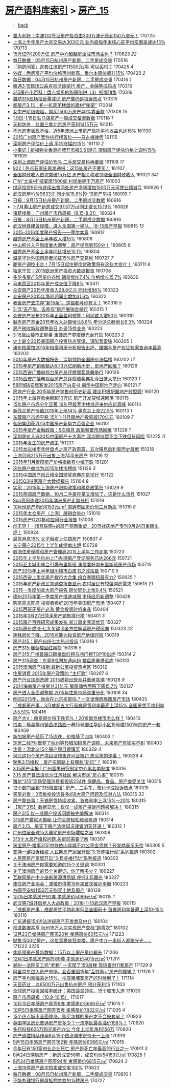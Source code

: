 [房产语料库索引](../../README.md)  > [房产_15](房产_15.md)
====
> [back](../README.md)

- [重大利好！南澳132签证房产投资由300万澳元降到150万澳元！](http://jkwz.applinzi.com/ittc/6994170255780611088.html#%E9%87%8D%E5%A4%A7%E5%88%A9%E5%A5%BD%EF%BC%81%E5%8D%97%E6%BE%B3132%E7%AD%BE%E8%AF%81%E6%88%BF%E4%BA%A7%E6%8A%95%E8%B5%84%E7%94%B1300%E4%B8%87%E6%BE%B3%E5%85%83%E9%99%8D%E5%88%B0150%E4%B8%87%E6%BE%B3%E5%85%83%EF%BC%81) 170725  
- [上海上半年房产大宗交易达303亿元 业内直指年末核心区平均空置率或达15%](http://jkwz.applinzi.com/ittc/6989826748450341905.html#%E4%B8%8A%E6%B5%B7%E4%B8%8A%E5%8D%8A%E5%B9%B4%E6%88%BF%E4%BA%A7%E5%A4%A7%E5%AE%97%E4%BA%A4%E6%98%93%E8%BE%BE303%E4%BA%BF%E5%85%83+%E4%B8%9A%E5%86%85%E7%9B%B4%E6%8C%87%E5%B9%B4%E6%9C%AB%E6%A0%B8%E5%BF%83%E5%8C%BA%E5%B9%B3%E5%9D%87%E7%A9%BA%E7%BD%AE%E7%8E%87%E6%88%96%E8%BE%BE15%25) 170713  
- [15万亿PK200万亿 房产中介超越房企成市场主角？](http://jkwz.applinzi.com/ittc/6982348728764466180.html#15%E4%B8%87%E4%BA%BFPK200%E4%B8%87%E4%BA%BF+%E6%88%BF%E4%BA%A7%E4%B8%AD%E4%BB%8B%E8%B6%85%E8%B6%8A%E6%88%BF%E4%BC%81%E6%88%90%E5%B8%82%E5%9C%BA%E4%B8%BB%E8%A7%92%EF%BC%9F) 170623 *22* 
- [每日数据：05月15日杭州房产新房、二手房成交量](http://jkwz.applinzi.com/ittc/6968214847534662661.html#%E6%AF%8F%E6%97%A5%E6%95%B0%E6%8D%AE%EF%BC%9A05%E6%9C%8815%E6%97%A5%E6%9D%AD%E5%B7%9E%E6%88%BF%E4%BA%A7%E6%96%B0%E6%88%BF%E3%80%81%E4%BA%8C%E6%89%8B%E6%88%BF%E6%88%90%E4%BA%A4%E9%87%8F) 170516  
- [「购房问答」这套江滨房产11500元/平 可以买吗？](http://jkwz.applinzi.com/ittc/6960465261785252868.html#%E3%80%8C%E8%B4%AD%E6%88%BF%E9%97%AE%E7%AD%94%E3%80%8D%E8%BF%99%E5%A5%97%E6%B1%9F%E6%BB%A8%E6%88%BF%E4%BA%A711500%E5%85%83%2F%E5%B9%B3+%E5%8F%AF%E4%BB%A5%E4%B9%B0%E5%90%97%EF%BC%9F) 170425 *4* 
- [外媒：悉尼房产平均价格再创新高，墨尔本房价飙升15%](http://jkwz.applinzi.com/ittc/6958633181791126533.html#%E5%A4%96%E5%AA%92%EF%BC%9A%E6%82%89%E5%B0%BC%E6%88%BF%E4%BA%A7%E5%B9%B3%E5%9D%87%E4%BB%B7%E6%A0%BC%E5%86%8D%E5%88%9B%E6%96%B0%E9%AB%98%EF%BC%8C%E5%A2%A8%E5%B0%94%E6%9C%AC%E6%88%BF%E4%BB%B7%E9%A3%99%E5%8D%8715%25) 170420 *2* 
- [每日数据：04月15日杭州房产新房、二手房成交量](http://jkwz.applinzi.com/ittc/6957057805973455877.html#%E6%AF%8F%E6%97%A5%E6%95%B0%E6%8D%AE%EF%BC%9A04%E6%9C%8815%E6%97%A5%E6%9D%AD%E5%B7%9E%E6%88%BF%E4%BA%A7%E6%96%B0%E6%88%BF%E3%80%81%E4%BA%8C%E6%89%8B%E6%88%BF%E6%88%90%E4%BA%A4%E9%87%8F) 170416 *1* 
- [南通3·15现场公益咨询活动举行 房产、金融等成热点](http://jkwz.applinzi.com/ittc/6945569433174148100.html#%E5%8D%97%E9%80%9A3%C2%B715%E7%8E%B0%E5%9C%BA%E5%85%AC%E7%9B%8A%E5%92%A8%E8%AF%A2%E6%B4%BB%E5%8A%A8%E4%B8%BE%E8%A1%8C+%E6%88%BF%E4%BA%A7%E3%80%81%E9%87%91%E8%9E%8D%E7%AD%89%E6%88%90%E7%83%AD%E7%82%B9) 170316  
- [315房产小百科：盘点常见的购房陷阱（3）捆绑销售](http://jkwz.applinzi.com/ittc/6945551677041148932.html#315%E6%88%BF%E4%BA%A7%E5%B0%8F%E7%99%BE%E7%A7%91%EF%BC%9A%E7%9B%98%E7%82%B9%E5%B8%B8%E8%A7%81%E7%9A%84%E8%B4%AD%E6%88%BF%E9%99%B7%E9%98%B1%EF%BC%883%EF%BC%89%E6%8D%86%E7%BB%91%E9%94%80%E5%94%AE) 170316  
- [潍坊315现场投诉量减少 房产类仍是投诉热点](http://jkwz.applinzi.com/ittc/6945287168917521413.html#%E6%BD%8D%E5%9D%8A315%E7%8E%B0%E5%9C%BA%E6%8A%95%E8%AF%89%E9%87%8F%E5%87%8F%E5%B0%91+%E6%88%BF%E4%BA%A7%E7%B1%BB%E4%BB%8D%E6%98%AF%E6%8A%95%E8%AF%89%E7%83%AD%E7%82%B9) 170315  
- [都房产3·15：扒一扒莱芜楼盘的建材“秘密”](http://jkwz.applinzi.com/ittc/6944851283021399044.html#%E9%83%BD%E6%88%BF%E4%BA%A73%C2%B715%EF%BC%9A%E6%89%92%E4%B8%80%E6%89%92%E8%8E%B1%E8%8A%9C%E6%A5%BC%E7%9B%98%E7%9A%84%E5%BB%BA%E6%9D%90%E2%80%9C%E7%A7%98%E5%AF%86%E2%80%9D) 170314  
- [女中产阶级崛起，购买1500万房产40%靠全款](http://jkwz.applinzi.com/ittc/6942600900119102468.html#%E5%A5%B3%E4%B8%AD%E4%BA%A7%E9%98%B6%E7%BA%A7%E5%B4%9B%E8%B5%B7%EF%BC%8C%E8%B4%AD%E4%B9%B01500%E4%B8%87%E6%88%BF%E4%BA%A740%25%E9%9D%A0%E5%85%A8%E6%AC%BE) 170308 *15* 
- [1.9日-1.15日驻马店房产一周成交备案数据](http://jkwz.applinzi.com/ittc/6924383478786556933.html#1.9%E6%97%A5-1.15%E6%97%A5%E9%A9%BB%E9%A9%AC%E5%BA%97%E6%88%BF%E4%BA%A7%E4%B8%80%E5%91%A8%E6%88%90%E4%BA%A4%E5%A4%87%E6%A1%88%E6%95%B0%E6%8D%AE) 170118 *1* 
- [天和防务：处置三套北京房产获利1415万元](http://jkwz.applinzi.com/ittc/6911926200040965124.html#%E5%A4%A9%E5%92%8C%E9%98%B2%E5%8A%A1%EF%BC%9A%E5%A4%84%E7%BD%AE%E4%B8%89%E5%A5%97%E5%8C%97%E4%BA%AC%E6%88%BF%E4%BA%A7%E8%8E%B7%E5%88%A91415%E4%B8%87%E5%85%83) 161215  
- [不光房市表现不俗，近5年澳洲上市房产信托平均收益也达15%](http://jkwz.applinzi.com/ittc/6906284666515883012.html#%E4%B8%8D%E5%85%89%E6%88%BF%E5%B8%82%E8%A1%A8%E7%8E%B0%E4%B8%8D%E4%BF%97%EF%BC%8C%E8%BF%915%E5%B9%B4%E6%BE%B3%E6%B4%B2%E4%B8%8A%E5%B8%82%E6%88%BF%E4%BA%A7%E4%BF%A1%E6%89%98%E5%B9%B3%E5%9D%87%E6%94%B6%E7%9B%8A%E4%B9%9F%E8%BE%BE15%25) 161130  
- [2015广州房产案件排行榜首位——马占福律师](http://jkwz.applinzi.com/ittc/6900664374452028420.html#2015%E5%B9%BF%E5%B7%9E%E6%88%BF%E4%BA%A7%E6%A1%88%E4%BB%B6%E6%8E%92%E8%A1%8C%E6%A6%9C%E9%A6%96%E4%BD%8D%E2%80%94%E2%80%94%E9%A9%AC%E5%8D%A0%E7%A6%8F%E5%BE%8B%E5%B8%88) 161115  
- [深圳房产评估价上调 平均涨幅约15%](http://jkwz.applinzi.com/ittc/6898796784049996804.html#%E6%B7%B1%E5%9C%B3%E6%88%BF%E4%BA%A7%E8%AF%84%E4%BC%B0%E4%BB%B7%E4%B8%8A%E8%B0%83+%E5%B9%B3%E5%9D%87%E6%B6%A8%E5%B9%85%E7%BA%A615%25) 161110 *2* 
- [小事记 | 祈福物业香港挂牌开市报0.51港元 深圳房产评估价格上调约15%](http://jkwz.applinzi.com/ittc/6898285947526841349.html#%E5%B0%8F%E4%BA%8B%E8%AE%B0+%7C+%E7%A5%88%E7%A6%8F%E7%89%A9%E4%B8%9A%E9%A6%99%E6%B8%AF%E6%8C%82%E7%89%8C%E5%BC%80%E5%B8%82%E6%8A%A50.51%E6%B8%AF%E5%85%83+%E6%B7%B1%E5%9C%B3%E6%88%BF%E4%BA%A7%E8%AF%84%E4%BC%B0%E4%BB%B7%E6%A0%BC%E4%B8%8A%E8%B0%83%E7%BA%A615%25) 161109  
- [深圳上调房产评估价15% 二手房交易料再萎缩](http://jkwz.applinzi.com/ittc/6898128472261526532.html#%E6%B7%B1%E5%9C%B3%E4%B8%8A%E8%B0%83%E6%88%BF%E4%BA%A7%E8%AF%84%E4%BC%B0%E4%BB%B715%25+%E4%BA%8C%E6%89%8B%E6%88%BF%E4%BA%A4%E6%98%93%E6%96%99%E5%86%8D%E8%90%8E%E7%BC%A9) 161108 *17* 
- [922 | 热点石家庄再发通报：这15处房产不要买！](http://jkwz.applinzi.com/ittc/6897903500024873989.html#922+%7C+%E7%83%AD%E7%82%B9%E7%9F%B3%E5%AE%B6%E5%BA%84%E5%86%8D%E5%8F%91%E9%80%9A%E6%8A%A5%EF%BC%9A%E8%BF%9915%E5%A4%84%E6%88%BF%E4%BA%A7%E4%B8%8D%E8%A6%81%E4%B9%B0%EF%BC%81) 161107  
- [全国财政收入首次突破15万亿 房产相关税收领涨全国财政收入](http://jkwz.applinzi.com/ittc/6891453526881862660.html#%E5%85%A8%E5%9B%BD%E8%B4%A2%E6%94%BF%E6%94%B6%E5%85%A5%E9%A6%96%E6%AC%A1%E7%AA%81%E7%A0%B415%E4%B8%87%E4%BA%BF+%E6%88%BF%E4%BA%A7%E7%9B%B8%E5%85%B3%E7%A8%8E%E6%94%B6%E9%A2%86%E6%B6%A8%E5%85%A8%E5%9B%BD%E8%B4%A2%E6%94%BF%E6%94%B6%E5%85%A5) 161021 *341* 
- [广州“土豪村”摆宴席1500桌 村民坐拥千万房产](http://jkwz.applinzi.com/ittc/6884711381076542468.html#%E5%B9%BF%E5%B7%9E%E2%80%9C%E5%9C%9F%E8%B1%AA%E6%9D%91%E2%80%9D%E6%91%86%E5%AE%B4%E5%B8%AD1500%E6%A1%8C+%E6%9D%91%E6%B0%91%E5%9D%90%E6%8B%A5%E5%8D%83%E4%B8%87%E6%88%BF%E4%BA%A7) 161003  
- [绿庭投资9月份连续出售两处房产净利增加1500万元可使业绩减亏](http://jkwz.applinzi.com/ittc/6881992219220771845.html#%E7%BB%BF%E5%BA%AD%E6%8A%95%E8%B5%849%E6%9C%88%E4%BB%BD%E8%BF%9E%E7%BB%AD%E5%87%BA%E5%94%AE%E4%B8%A4%E5%A4%84%E6%88%BF%E4%BA%A7%E5%87%80%E5%88%A9%E5%A2%9E%E5%8A%A01500%E4%B8%87%E5%85%83%E5%8F%AF%E4%BD%BF%E4%B8%9A%E7%BB%A9%E5%87%8F%E4%BA%8F) 160926 *1* 
- [​武汉房屋均价9633元 同比涨15.8%|9-19房产早报](http://jkwz.applinzi.com/ittc/6879511668723287045.html#%E2%80%8B%E6%AD%A6%E6%B1%89%E6%88%BF%E5%B1%8B%E5%9D%87%E4%BB%B79633%E5%85%83+%E5%90%8C%E6%AF%94%E6%B6%A815.8%25%7C9-19%E6%88%BF%E4%BA%A7%E6%97%A9%E6%8A%A5) 160919 *1* 
- [日报：9月15日杭州房产新房、二手房成交数据](http://jkwz.applinzi.com/ittc/6878381943925769221.html#%E6%97%A5%E6%8A%A5%EF%BC%9A9%E6%9C%8815%E6%97%A5%E6%9D%AD%E5%B7%9E%E6%88%BF%E4%BA%A7%E6%96%B0%E6%88%BF%E3%80%81%E4%BA%8C%E6%89%8B%E6%88%BF%E6%88%90%E4%BA%A4%E6%95%B0%E6%8D%AE) 160916  
- [1-7月黄山房产新房成交97.57万㎡同比增长15.19%](http://jkwz.applinzi.com/ittc/6870602172219261957.html#1-7%E6%9C%88%E9%BB%84%E5%B1%B1%E6%88%BF%E4%BA%A7%E6%96%B0%E6%88%BF%E6%88%90%E4%BA%A497.57%E4%B8%87%E3%8E%A1%E5%90%8C%E6%AF%94%E5%A2%9E%E9%95%BF15.19%25) 160826  
- [诸葛找房：广州房产市场周报（8.15-8.21）](http://jkwz.applinzi.com/ittc/6869999640795153412.html#%E8%AF%B8%E8%91%9B%E6%89%BE%E6%88%BF%EF%BC%9A%E5%B9%BF%E5%B7%9E%E6%88%BF%E4%BA%A7%E5%B8%82%E5%9C%BA%E5%91%A8%E6%8A%A5%EF%BC%888.15-8.21%EF%BC%89) 160824  
- [日报：8月15日杭州房产新房、二手房成交数据](http://jkwz.applinzi.com/ittc/6866882941745103876.html#%E6%97%A5%E6%8A%A5%EF%BC%9A8%E6%9C%8815%E6%97%A5%E6%9D%AD%E5%B7%9E%E6%88%BF%E4%BA%A7%E6%96%B0%E6%88%BF%E3%80%81%E4%BA%8C%E6%89%8B%E6%88%BF%E6%88%90%E4%BA%A4%E6%95%B0%E6%8D%AE) 160816  
- [武汉地铁建设规模，进入全国第一梯队。|8-15房产早报](http://jkwz.applinzi.com/ittc/6866493594801800196.html#%E6%AD%A6%E6%B1%89%E5%9C%B0%E9%93%81%E5%BB%BA%E8%AE%BE%E8%A7%84%E6%A8%A1%EF%BC%8C%E8%BF%9B%E5%85%A5%E5%85%A8%E5%9B%BD%E7%AC%AC%E4%B8%80%E6%A2%AF%E9%98%9F%E3%80%82%7C8-15%E6%88%BF%E4%BA%A7%E6%97%A9%E6%8A%A5) 160815 *13* 
- [2015-2016年度房产报告——墨尔本篇](http://jkwz.applinzi.com/ittc/6865498591887623172.html#2015-2016%E5%B9%B4%E5%BA%A6%E6%88%BF%E4%BA%A7%E6%8A%A5%E5%91%8A%E2%80%94%E2%80%94%E5%A2%A8%E5%B0%94%E6%9C%AC%E7%AF%87) 160812  
- [越秀房产基金上半年收入增15%](http://jkwz.applinzi.com/ittc/6863078998514598917.html#%E8%B6%8A%E7%A7%80%E6%88%BF%E4%BA%A7%E5%9F%BA%E9%87%91%E4%B8%8A%E5%8D%8A%E5%B9%B4%E6%94%B6%E5%85%A5%E5%A2%9E15%25) 160806  
- [中山积分入户制度重大调整：房产提高到150分！](http://jkwz.applinzi.com/ittc/6862955946111927300.html#%E4%B8%AD%E5%B1%B1%E7%A7%AF%E5%88%86%E5%85%A5%E6%88%B7%E5%88%B6%E5%BA%A6%E9%87%8D%E5%A4%A7%E8%B0%83%E6%95%B4%EF%BC%9A%E6%88%BF%E4%BA%A7%E6%8F%90%E9%AB%98%E5%88%B0150%E5%88%86%EF%BC%81) 160805 *8* 
- [越秀房产基金上半年同比增长15.1%](http://jkwz.applinzi.com/ittc/6862643907812393989.html#%E8%B6%8A%E7%A7%80%E6%88%BF%E4%BA%A7%E5%9F%BA%E9%87%91%E4%B8%8A%E5%8D%8A%E5%B9%B4%E5%90%8C%E6%AF%94%E5%A2%9E%E9%95%BF15.1%25) 160804  
- [温哥华对外国购房者加征15%房产交易税](http://jkwz.applinzi.com/ittc/6859328892313273349.html#%E6%B8%A9%E5%93%A5%E5%8D%8E%E5%AF%B9%E5%A4%96%E5%9B%BD%E8%B4%AD%E6%88%BF%E8%80%85%E5%8A%A0%E5%BE%8115%25%E6%88%BF%E4%BA%A7%E4%BA%A4%E6%98%93%E7%A8%8E) 160727 *7* 
- [厦房产调控出台！7月15日起住房信贷政策将有这些大变化！](http://jkwz.applinzi.com/ittc/6853607767897801732.html#%E5%8E%A6%E6%88%BF%E4%BA%A7%E8%B0%83%E6%8E%A7%E5%87%BA%E5%8F%B0%EF%BC%817%E6%9C%8815%E6%97%A5%E8%B5%B7%E4%BD%8F%E6%88%BF%E4%BF%A1%E8%B4%B7%E6%94%BF%E7%AD%96%E5%B0%86%E6%9C%89%E8%BF%99%E4%BA%9B%E5%A4%A7%E5%8F%98%E5%8C%96%EF%BC%81) 160711 *6* 
- [独家干货丨2015欧洲房产投资大数据报告](http://jkwz.applinzi.com/ittc/6848091087541109764.html#%E7%8B%AC%E5%AE%B6%E5%B9%B2%E8%B4%A7%E4%B8%A82015%E6%AC%A7%E6%B4%B2%E6%88%BF%E4%BA%A7%E6%8A%95%E8%B5%84%E5%A4%A7%E6%95%B0%E6%8D%AE%E6%8A%A5%E5%91%8A) 160706  
- [多伦多房产5月量价齐增 销量增加7.4% 价格增长15.7%](http://jkwz.applinzi.com/ittc/6849613688444814341.html#%E5%A4%9A%E4%BC%A6%E5%A4%9A%E6%88%BF%E4%BA%A75%E6%9C%88%E9%87%8F%E4%BB%B7%E9%BD%90%E5%A2%9E+%E9%94%80%E9%87%8F%E5%A2%9E%E5%8A%A07.4%25+%E4%BB%B7%E6%A0%BC%E5%A2%9E%E9%95%BF15.7%25) 160630  
- [马来西亚2015年房产成交值下降8%](http://jkwz.applinzi.com/ittc/6819775244365464580.html#%E9%A9%AC%E6%9D%A5%E8%A5%BF%E4%BA%9A2015%E5%B9%B4%E6%88%BF%E4%BA%A7%E6%88%90%E4%BA%A4%E5%80%BC%E4%B8%8B%E9%99%8D8%25) 160411  
- [众安房产2015年度收入28.8亿元 同比增86%](http://jkwz.applinzi.com/ittc/6812570838599468036.html#%E4%BC%97%E5%AE%89%E6%88%BF%E4%BA%A72015%E5%B9%B4%E5%BA%A6%E6%94%B6%E5%85%A528.8%E4%BA%BF%E5%85%83+%E5%90%8C%E6%AF%94%E5%A2%9E86%25) 160323  
- [众安房产2015年净利润同比增加31.6%](http://jkwz.applinzi.com/ittc/6812525502849876997.html#%E4%BC%97%E5%AE%89%E6%88%BF%E4%BA%A72015%E5%B9%B4%E5%87%80%E5%88%A9%E6%B6%A6%E5%90%8C%E6%AF%94%E5%A2%9E%E5%8A%A031.6%25) 160322  
- [我省房产去库存“新15条”，这些都与你有关！](http://jkwz.applinzi.com/ittc/6810296626312643588.html#%E6%88%91%E7%9C%81%E6%88%BF%E4%BA%A7%E5%8E%BB%E5%BA%93%E5%AD%98%E2%80%9C%E6%96%B015%E6%9D%A1%E2%80%9D%EF%BC%8C%E8%BF%99%E4%BA%9B%E9%83%BD%E4%B8%8E%E4%BD%A0%E6%9C%89%E5%85%B3%EF%BC%81) 160316 *5* 
- [3·15“去产能、去库存”房产展销会举行](http://jkwz.applinzi.com/ittc/6809651033445762052.html#3%C2%B715%E2%80%9C%E5%8E%BB%E4%BA%A7%E8%83%BD%E3%80%81%E5%8E%BB%E5%BA%93%E5%AD%98%E2%80%9D%E6%88%BF%E4%BA%A7%E5%B1%95%E9%94%80%E4%BC%9A%E4%B8%BE%E8%A1%8C) 160315 *1* 
- [众安房产发布2015年正面盈利预警：利润或大增50%](http://jkwz.applinzi.com/ittc/6807844845682951173.html#%E4%BC%97%E5%AE%89%E6%88%BF%E4%BA%A7%E5%8F%91%E5%B8%832015%E5%B9%B4%E6%AD%A3%E9%9D%A2%E7%9B%88%E5%88%A9%E9%A2%84%E8%AD%A6%EF%BC%9A%E5%88%A9%E6%B6%A6%E6%88%96%E5%A4%A7%E5%A2%9E50%25) 160310  
- [越秀房产基金2015年收入总额增长8.8% 年分派总额增长6.3%](http://jkwz.applinzi.com/ittc/6802409865792193540.html#%E8%B6%8A%E7%A7%80%E6%88%BF%E4%BA%A7%E5%9F%BA%E9%87%912015%E5%B9%B4%E6%94%B6%E5%85%A5%E6%80%BB%E9%A2%9D%E5%A2%9E%E9%95%BF8.8%25+%E5%B9%B4%E5%88%86%E6%B4%BE%E6%80%BB%E9%A2%9D%E5%A2%9E%E9%95%BF6.3%25) 160224  
- [房产税收新政调整首日 办妥15件业务](http://jkwz.applinzi.com/ittc/6802044552961590276.html#%E6%88%BF%E4%BA%A7%E7%A8%8E%E6%94%B6%E6%96%B0%E6%94%BF%E8%B0%83%E6%95%B4%E9%A6%96%E6%97%A5+%E5%8A%9E%E5%A6%A515%E4%BB%B6%E4%B8%9A%E5%8A%A1) 160223  
- [3·15唐山楼市正能量 重敲房产梦魇曝光台开启](http://jkwz.applinzi.com/ittc/6801936645045617669.html#3%C2%B715%E5%94%90%E5%B1%B1%E6%A5%BC%E5%B8%82%E6%AD%A3%E8%83%BD%E9%87%8F+%E9%87%8D%E6%95%B2%E6%88%BF%E4%BA%A7%E6%A2%A6%E9%AD%87%E6%9B%9D%E5%85%89%E5%8F%B0%E5%BC%80%E5%90%AF) 160223 *2* 
- [史上最全2015美国房产投资热点资讯，请叫我雷锋](http://jkwz.applinzi.com/ittc/6794937468210119685.html#%E5%8F%B2%E4%B8%8A%E6%9C%80%E5%85%A82015%E7%BE%8E%E5%9B%BD%E6%88%BF%E4%BA%A7%E6%8A%95%E8%B5%84%E7%83%AD%E7%82%B9%E8%B5%84%E8%AE%AF%EF%BC%8C%E8%AF%B7%E5%8F%AB%E6%88%91%E9%9B%B7%E9%94%8B) 160205 *1* 
- [浦东档案馆2015年档案利用分析报告出炉，婚姻与房产权证档案查询率最高](http://jkwz.applinzi.com/ittc/6794645211263271940.html#%E6%B5%A6%E4%B8%9C%E6%A1%A3%E6%A1%88%E9%A6%862015%E5%B9%B4%E6%A1%A3%E6%A1%88%E5%88%A9%E7%94%A8%E5%88%86%E6%9E%90%E6%8A%A5%E5%91%8A%E5%87%BA%E7%82%89%EF%BC%8C%E5%A9%9A%E5%A7%BB%E4%B8%8E%E6%88%BF%E4%BA%A7%E6%9D%83%E8%AF%81%E6%A1%A3%E6%A1%88%E6%9F%A5%E8%AF%A2%E7%8E%87%E6%9C%80%E9%AB%98) 160203  
- [2015年房产大数据报告：深圳领跑全国房价涨幅榜](http://jkwz.applinzi.com/ittc/6794313193929311237.html#2015%E5%B9%B4%E6%88%BF%E4%BA%A7%E5%A4%A7%E6%95%B0%E6%8D%AE%E6%8A%A5%E5%91%8A%EF%BC%9A%E6%B7%B1%E5%9C%B3%E9%A2%86%E8%B7%91%E5%85%A8%E5%9B%BD%E6%88%BF%E4%BB%B7%E6%B6%A8%E5%B9%85%E6%A6%9C) 160202 *17* 
- [2015年房产销售额达8.73万亿刷新历史，房地产回暖？](http://jkwz.applinzi.com/ittc/6791553235315852293.html#2015%E5%B9%B4%E6%88%BF%E4%BA%A7%E9%94%80%E5%94%AE%E9%A2%9D%E8%BE%BE8.73%E4%B8%87%E4%BA%BF%E5%88%B7%E6%96%B0%E5%8E%86%E5%8F%B2%EF%BC%8C%E6%88%BF%E5%9C%B0%E4%BA%A7%E5%9B%9E%E6%9A%96%EF%BC%9F) 160126  
- [2015西安广播电视台房产总评榜颁奖盛典举行](http://jkwz.applinzi.com/ittc/6791458314357572612.html#2015%E8%A5%BF%E5%AE%89%E5%B9%BF%E6%92%AD%E7%94%B5%E8%A7%86%E5%8F%B0%E6%88%BF%E4%BA%A7%E6%80%BB%E8%AF%84%E6%A6%9C%E9%A2%81%E5%A5%96%E7%9B%9B%E5%85%B8%E4%B8%BE%E8%A1%8C) 160126  
- [2015西安广播电视台房产总评榜颁奖典礼今日盛大举行](http://jkwz.applinzi.com/ittc/6790525437893673988.html#2015%E8%A5%BF%E5%AE%89%E5%B9%BF%E6%92%AD%E7%94%B5%E8%A7%86%E5%8F%B0%E6%88%BF%E4%BA%A7%E6%80%BB%E8%AF%84%E6%A6%9C%E9%A2%81%E5%A5%96%E5%85%B8%E7%A4%BC%E4%BB%8A%E6%97%A5%E7%9B%9B%E5%A4%A7%E4%B8%BE%E8%A1%8C) 160123 *1* 
- [58同城&amp;安居客发2015房产白皮书 揭示中国房地产走向](http://jkwz.applinzi.com/ittc/6789717213246391301.html#58%E5%90%8C%E5%9F%8E%26amp%3B%E5%AE%89%E5%B1%85%E5%AE%A2%E5%8F%912015%E6%88%BF%E4%BA%A7%E7%99%BD%E7%9A%AE%E4%B9%A6+%E6%8F%AD%E7%A4%BA%E4%B8%AD%E5%9B%BD%E6%88%BF%E5%9C%B0%E4%BA%A7%E8%B5%B0%E5%90%91) 160121 *7* 
- [房地产行业:2015年房产销售创历史新高,建议积极配置地产转型股!](http://jkwz.applinzi.com/ittc/6789436467801752580.html#%E6%88%BF%E5%9C%B0%E4%BA%A7%E8%A1%8C%E4%B8%9A%3A2015%E5%B9%B4%E6%88%BF%E4%BA%A7%E9%94%80%E5%94%AE%E5%88%9B%E5%8E%86%E5%8F%B2%E6%96%B0%E9%AB%98%2C%E5%BB%BA%E8%AE%AE%E7%A7%AF%E6%9E%81%E9%85%8D%E7%BD%AE%E5%9C%B0%E4%BA%A7%E8%BD%AC%E5%9E%8B%E8%82%A1%21) 160120  
- [2015年上海存款余额超10万亿 房产开发贷增速回落](http://jkwz.applinzi.com/ittc/6787623301790827525.html#2015%E5%B9%B4%E4%B8%8A%E6%B5%B7%E5%AD%98%E6%AC%BE%E4%BD%99%E9%A2%9D%E8%B6%8510%E4%B8%87%E4%BA%BF+%E6%88%BF%E4%BA%A7%E5%BC%80%E5%8F%91%E8%B4%B7%E5%A2%9E%E9%80%9F%E5%9B%9E%E8%90%BD) 160115  
- [15年房产市场分化显著  16年甲级写字楼或迎来供应新高峰](http://jkwz.applinzi.com/ittc/6787194505891677188.html#15%E5%B9%B4%E6%88%BF%E4%BA%A7%E5%B8%82%E5%9C%BA%E5%88%86%E5%8C%96%E6%98%BE%E8%91%97++16%E5%B9%B4%E7%94%B2%E7%BA%A7%E5%86%99%E5%AD%97%E6%A5%BC%E6%88%96%E8%BF%8E%E6%9D%A5%E4%BE%9B%E5%BA%94%E6%96%B0%E9%AB%98%E5%B3%B0) 160114  
- [新西兰房产价值2015年上涨14% 奥克兰上涨22.5%](http://jkwz.applinzi.com/ittc/6786800621088932869.html#%E6%96%B0%E8%A5%BF%E5%85%B0%E6%88%BF%E4%BA%A7%E4%BB%B7%E5%80%BC2015%E5%B9%B4%E4%B8%8A%E6%B6%A814%25+%E5%A5%A5%E5%85%8B%E5%85%B0%E4%B8%8A%E6%B6%A822.5%25) 160113 *1* 
- [东营房产市场平稳 15年1-11月房地产投资超170亿元](http://jkwz.applinzi.com/ittc/6785251253349254149.html#%E4%B8%9C%E8%90%A5%E6%88%BF%E4%BA%A7%E5%B8%82%E5%9C%BA%E5%B9%B3%E7%A8%B3+15%E5%B9%B41-11%E6%9C%88%E6%88%BF%E5%9C%B0%E4%BA%A7%E6%8A%95%E8%B5%84%E8%B6%85170%E4%BA%BF%E5%85%83) 160109 *7* 
- [弘阳集团获2015中国房产新势力百强企业](http://jkwz.applinzi.com/ittc/6782308101768348676.html#%E5%BC%98%E9%98%B3%E9%9B%86%E5%9B%A2%E8%8E%B72015%E4%B8%AD%E5%9B%BD%E6%88%BF%E4%BA%A7%E6%96%B0%E5%8A%BF%E5%8A%9B%E7%99%BE%E5%BC%BA%E4%BC%81%E4%B8%9A) 160101  
- [2015年房产金融政策：5次降息 政策频繁市场回暖](http://jkwz.applinzi.com/ittc/6780895160238081029.html#2015%E5%B9%B4%E6%88%BF%E4%BA%A7%E9%87%91%E8%9E%8D%E6%94%BF%E7%AD%96%EF%BC%9A5%E6%AC%A1%E9%99%8D%E6%81%AF+%E6%94%BF%E7%AD%96%E9%A2%91%E7%B9%81%E5%B8%82%E5%9C%BA%E5%9B%9E%E6%9A%96) 151228 *1* 
- [深圳房价入选2015中国房产十大事件 深圳房价暂不会下跌但有风险](http://jkwz.applinzi.com/ittc/6779782382404240388.html#%E6%B7%B1%E5%9C%B3%E6%88%BF%E4%BB%B7%E5%85%A5%E9%80%892015%E4%B8%AD%E5%9B%BD%E6%88%BF%E4%BA%A7%E5%8D%81%E5%A4%A7%E4%BA%8B%E4%BB%B6+%E6%B7%B1%E5%9C%B3%E6%88%BF%E4%BB%B7%E6%9A%82%E4%B8%8D%E4%BC%9A%E4%B8%8B%E8%B7%8C%E4%BD%86%E6%9C%89%E9%A3%8E%E9%99%A9) 151225 *11* 
- [2015年发生的房产政策](http://jkwz.applinzi.com/ittc/6778267509123974148.html#2015%E5%B9%B4%E5%8F%91%E7%94%9F%E7%9A%84%E6%88%BF%E4%BA%A7%E6%94%BF%E7%AD%96) 151221  
- [2015龙岩楼市年终盘点之房产政策篇，五次降息后利率历史最低](http://jkwz.applinzi.com/ittc/6777208334159709189.html#2015%E9%BE%99%E5%B2%A9%E6%A5%BC%E5%B8%82%E5%B9%B4%E7%BB%88%E7%9B%98%E7%82%B9%E4%B9%8B%E6%88%BF%E4%BA%A7%E6%94%BF%E7%AD%96%E7%AF%87%EF%BC%8C%E4%BA%94%E6%AC%A1%E9%99%8D%E6%81%AF%E5%90%8E%E5%88%A9%E7%8E%87%E5%8E%86%E5%8F%B2%E6%9C%80%E4%BD%8E) 151218  
- [上海贝岭215万元出售上海74平米房产](http://jkwz.applinzi.com/ittc/6776455510173942788.html#%E4%B8%8A%E6%B5%B7%E8%B4%9D%E5%B2%AD215%E4%B8%87%E5%85%83%E5%87%BA%E5%94%AE%E4%B8%8A%E6%B5%B774%E5%B9%B3%E7%B1%B3%E6%88%BF%E4%BA%A7) 151216 *12* 
- [2015年11月贵阳房产价格指数有小幅下跌](http://jkwz.applinzi.com/ittc/6770878731921146884.html#2015%E5%B9%B411%E6%9C%88%E8%B4%B5%E9%98%B3%E6%88%BF%E4%BA%A7%E4%BB%B7%E6%A0%BC%E6%8C%87%E6%95%B0%E6%9C%89%E5%B0%8F%E5%B9%85%E4%B8%8B%E8%B7%8C) 151201  
- [这些房产商成为2015年楼市榜样](http://jkwz.applinzi.com/ittc/6768967329291699205.html#%E8%BF%99%E4%BA%9B%E6%88%BF%E4%BA%A7%E5%95%86%E6%88%90%E4%B8%BA2015%E5%B9%B4%E6%A5%BC%E5%B8%82%E6%A6%9C%E6%A0%B7) 151126 *3* 
- [2015中国房产风云榜全国颁奖盛典在京举行](http://jkwz.applinzi.com/ittc/6767431454493770757.html#2015%E4%B8%AD%E5%9B%BD%E6%88%BF%E4%BA%A7%E9%A3%8E%E4%BA%91%E6%A6%9C%E5%85%A8%E5%9B%BD%E9%A2%81%E5%A5%96%E7%9B%9B%E5%85%B8%E5%9C%A8%E4%BA%AC%E4%B8%BE%E8%A1%8C) 151122  
- [2015Q3链家房产大数据报告](http://jkwz.applinzi.com/ittc/6760899982291108868.html#2015Q3%E9%93%BE%E5%AE%B6%E6%88%BF%E4%BA%A7%E5%A4%A7%E6%95%B0%E6%8D%AE%E6%8A%A5%E5%91%8A) 151104 *8* 
- [实用：2015年上海房产限购政策和税费政策归](http://jkwz.applinzi.com/ittc/6758538766249427972.html#%E5%AE%9E%E7%94%A8%EF%BC%9A2015%E5%B9%B4%E4%B8%8A%E6%B5%B7%E6%88%BF%E4%BA%A7%E9%99%90%E8%B4%AD%E6%94%BF%E7%AD%96%E5%92%8C%E7%A8%8E%E8%B4%B9%E6%94%BF%E7%AD%96%E5%BD%92) 151029 *9* 
- [2015燕郊房产数据，10月二手房存量又增加了，这是什么信号](http://jkwz.applinzi.com/ittc/6757844093943481348.html#2015%E7%87%95%E9%83%8A%E6%88%BF%E4%BA%A7%E6%95%B0%E6%8D%AE%EF%BC%8C10%E6%9C%88%E4%BA%8C%E6%89%8B%E6%88%BF%E5%AD%98%E9%87%8F%E5%8F%88%E5%A2%9E%E5%8A%A0%E4%BA%86%EF%BC%8C%E8%BF%99%E6%98%AF%E4%BB%80%E4%B9%88%E4%BF%A1%E5%8F%B7) 151027  
- [Sun资讯速递2015年澳洲房产走势分析](http://jkwz.applinzi.com/ittc/6754907719291503620.html#Sun%E8%B5%84%E8%AE%AF%E9%80%9F%E9%80%922015%E5%B9%B4%E6%BE%B3%E6%B4%B2%E6%88%BF%E4%BA%A7%E8%B5%B0%E5%8A%BF%E5%88%86%E6%9E%90) 151019  
- [10月份房产均价8153元/m²  南通市区房价创三月新高](http://jkwz.applinzi.com/ittc/6754826187929076741.html#10%E6%9C%88%E4%BB%BD%E6%88%BF%E4%BA%A7%E5%9D%87%E4%BB%B78153%E5%85%83%2Fm%C2%B2++%E5%8D%97%E9%80%9A%E5%B8%82%E5%8C%BA%E6%88%BF%E4%BB%B7%E5%88%9B%E4%B8%89%E6%9C%88%E6%96%B0%E9%AB%98) 151019 *8* 
- [2015年太仓房产（上海）展销会举办](http://jkwz.applinzi.com/ittc/6751417568739132420.html#2015%E5%B9%B4%E5%A4%AA%E4%BB%93%E6%88%BF%E4%BA%A7%EF%BC%88%E4%B8%8A%E6%B5%B7%EF%BC%89%E5%B1%95%E9%94%80%E4%BC%9A%E4%B8%BE%E5%8A%9E) 151010  
- [2015房产O2O移动应用行业报告](http://jkwz.applinzi.com/ittc/6750593978694845445.html#2015%E6%88%BF%E4%BA%A7O2O%E7%A7%BB%E5%8A%A8%E5%BA%94%E7%94%A8%E8%A1%8C%E4%B8%9A%E6%8A%A5%E5%91%8A) 151008  
- [创无界 | 一场互联网+的房产基因重塑，2015社庆地产专刊9月24日重磅出炉！](http://jkwz.applinzi.com/ittc/6745668943990899717.html#%E5%88%9B%E6%97%A0%E7%95%8C+%7C+%E4%B8%80%E5%9C%BA%E4%BA%92%E8%81%94%E7%BD%91%2B%E7%9A%84%E6%88%BF%E4%BA%A7%E5%9F%BA%E5%9B%A0%E9%87%8D%E5%A1%91%EF%BC%8C2015%E7%A4%BE%E5%BA%86%E5%9C%B0%E4%BA%A7%E4%B8%93%E5%88%8A9%E6%9C%8824%E6%97%A5%E9%87%8D%E7%A3%85%E5%87%BA%E7%82%89%EF%BC%81) 150924  
- [最高月息15% 父子融资上亿搞房产](http://jkwz.applinzi.com/ittc/547650615580928512.html#%E6%9C%80%E9%AB%98%E6%9C%88%E6%81%AF15%25+%E7%88%B6%E5%AD%90%E8%9E%8D%E8%B5%84%E4%B8%8A%E4%BA%BF%E6%90%9E%E6%88%BF%E4%BA%A7) 150807 *4* 
- [长宁房产2015年上半年成绩单出炉](http://jkwz.applinzi.com/ittc/547650611428543096.html#%E9%95%BF%E5%AE%81%E6%88%BF%E4%BA%A72015%E5%B9%B4%E4%B8%8A%E5%8D%8A%E5%B9%B4%E6%88%90%E7%BB%A9%E5%8D%95%E5%87%BA%E7%82%89) 150728  
- [威海住房保障和房产管理局2015上半年工作走笔](http://jkwz.applinzi.com/ittc/547650615215695209.html#%E5%A8%81%E6%B5%B7%E4%BD%8F%E6%88%BF%E4%BF%9D%E9%9A%9C%E5%92%8C%E6%88%BF%E4%BA%A7%E7%AE%A1%E7%90%86%E5%B1%802015%E4%B8%8A%E5%8D%8A%E5%B9%B4%E5%B7%A5%E4%BD%9C%E8%B5%B0%E7%AC%94) 150723  
- [2015年上半年杭州上门办理房产登记服务已达266次](http://jkwz.applinzi.com/ittc/547650611422249760.html#2015%E5%B9%B4%E4%B8%8A%E5%8D%8A%E5%B9%B4%E6%9D%AD%E5%B7%9E%E4%B8%8A%E9%97%A8%E5%8A%9E%E7%90%86%E6%88%BF%E4%BA%A7%E7%99%BB%E8%AE%B0%E6%9C%8D%E5%8A%A1%E5%B7%B2%E8%BE%BE266%E6%AC%A1) 150721  
- [2015亚太城市峰会引爆布里斯班 澳信看好南布里斯班房产市场](http://jkwz.applinzi.com/ittc/547650615069263308.html#2015%E4%BA%9A%E5%A4%AA%E5%9F%8E%E5%B8%82%E5%B3%B0%E4%BC%9A%E5%BC%95%E7%88%86%E5%B8%83%E9%87%8C%E6%96%AF%E7%8F%AD+%E6%BE%B3%E4%BF%A1%E7%9C%8B%E5%A5%BD%E5%8D%97%E5%B8%83%E9%87%8C%E6%96%AF%E7%8F%AD%E6%88%BF%E4%BA%A7%E5%B8%82%E5%9C%BA) 150715  
- [房产2015年上半年银川楼市白皮书之政策篇](http://jkwz.applinzi.com/ittc/547650615025612769.html#%E6%88%BF%E4%BA%A72015%E5%B9%B4%E4%B8%8A%E5%8D%8A%E5%B9%B4%E9%93%B6%E5%B7%9D%E6%A5%BC%E5%B8%82%E7%99%BD%E7%9A%AE%E4%B9%A6%E4%B9%8B%E6%94%BF%E7%AD%96%E7%AF%87) 150710 *5* 
- [2015西安上半年房产救市大合集 组合拳哪招最有力?](http://jkwz.applinzi.com/ittc/547650611424404283.html#2015%E8%A5%BF%E5%AE%89%E4%B8%8A%E5%8D%8A%E5%B9%B4%E6%88%BF%E4%BA%A7%E6%95%91%E5%B8%82%E5%A4%A7%E5%90%88%E9%9B%86+%E7%BB%84%E5%90%88%E6%8B%B3%E5%93%AA%E6%8B%9B%E6%9C%80%E6%9C%89%E5%8A%9B%3F) 150625 *1* 
- [2015年房产新政民意调查报告显示 农村居民有较强购房需求](http://jkwz.applinzi.com/ittc/547650611424802831.html#2015%E5%B9%B4%E6%88%BF%E4%BA%A7%E6%96%B0%E6%94%BF%E6%B0%91%E6%84%8F%E8%B0%83%E6%9F%A5%E6%8A%A5%E5%91%8A%E6%98%BE%E7%A4%BA+%E5%86%9C%E6%9D%91%E5%B1%85%E6%B0%91%E6%9C%89%E8%BE%83%E5%BC%BA%E8%B4%AD%E6%88%BF%E9%9C%80%E6%B1%82) 150615 *21* 
- [2015一季度加拿大房产报告 房价同比上涨9.4%](http://jkwz.applinzi.com/ittc/547650611413716711.html#2015%E4%B8%80%E5%AD%A3%E5%BA%A6%E5%8A%A0%E6%8B%BF%E5%A4%A7%E6%88%BF%E4%BA%A7%E6%8A%A5%E5%91%8A+%E6%88%BF%E4%BB%B7%E5%90%8C%E6%AF%94%E4%B8%8A%E6%B6%A89.4%25) 150521  
- [德州2015年第一季度房产增速减弱 市场经历新调整](http://jkwz.applinzi.com/ittc/547650611408054471.html#%E5%BE%B7%E5%B7%9E2015%E5%B9%B4%E7%AC%AC%E4%B8%80%E5%AD%A3%E5%BA%A6%E6%88%BF%E4%BA%A7%E5%A2%9E%E9%80%9F%E5%87%8F%E5%BC%B1+%E5%B8%82%E5%9C%BA%E7%BB%8F%E5%8E%86%E6%96%B0%E8%B0%83%E6%95%B4) 150428  
- [购房需求旺盛 投资者看好2015年美国房产市场](http://jkwz.applinzi.com/ittc/547650611403571803.html#%E8%B4%AD%E6%88%BF%E9%9C%80%E6%B1%82%E6%97%BA%E7%9B%9B+%E6%8A%95%E8%B5%84%E8%80%85%E7%9C%8B%E5%A5%BD2015%E5%B9%B4%E7%BE%8E%E5%9B%BD%E6%88%BF%E4%BA%A7%E5%B8%82%E5%9C%BA) 150407 *1* 
- [2015西班牙房产必涨 黄金投资时机来袭](http://jkwz.applinzi.com/ittc/547650611400948690.html#2015%E8%A5%BF%E7%8F%AD%E7%89%99%E6%88%BF%E4%BA%A7%E5%BF%85%E6%B6%A8+%E9%BB%84%E9%87%91%E6%8A%95%E8%B5%84%E6%97%B6%E6%9C%BA%E6%9D%A5%E8%A2%AD) 150404  
- [2015年3月27日菏泽房产销售排行榜](http://jkwz.applinzi.com/ittc/547650611399732998.html#2015%E5%B9%B43%E6%9C%8827%E6%97%A5%E8%8F%8F%E6%B3%BD%E6%88%BF%E4%BA%A7%E9%94%80%E5%94%AE%E6%8E%92%E8%A1%8C%E6%A6%9C) 150401 *3* 
- [2015房产百强研究成果发布 浙江房企表现优异](http://jkwz.applinzi.com/ittc/547650611401855094.html#2015%E6%88%BF%E4%BA%A7%E7%99%BE%E5%BC%BA%E7%A0%94%E7%A9%B6%E6%88%90%E6%9E%9C%E5%8F%91%E5%B8%83+%E6%B5%99%E6%B1%9F%E6%88%BF%E4%BC%81%E8%A1%A8%E7%8E%B0%E4%BC%98%E5%BC%82) 150327  
- [2015房价或涨:七大关键词全方位解读房产税风向](http://jkwz.applinzi.com/ittc/547650611400093400.html#2015%E6%88%BF%E4%BB%B7%E6%88%96%E6%B6%A8%3A%E4%B8%83%E5%A4%A7%E5%85%B3%E9%94%AE%E8%AF%8D%E5%85%A8%E6%96%B9%E4%BD%8D%E8%A7%A3%E8%AF%BB%E6%88%BF%E4%BA%A7%E7%A8%8E%E9%A3%8E%E5%90%91) 150323 *22* 
- [迪拜房价下降，2015可能为投资房产绝佳时机](http://jkwz.applinzi.com/ittc/547650611395141171.html#%E8%BF%AA%E6%8B%9C%E6%88%BF%E4%BB%B7%E4%B8%8B%E9%99%8D%EF%BC%8C2015%E5%8F%AF%E8%83%BD%E4%B8%BA%E6%8A%95%E8%B5%84%E6%88%BF%E4%BA%A7%E7%BB%9D%E4%BD%B3%E6%97%B6%E6%9C%BA) 150319  
- [房产315：房产纠纷七大热点投诉](http://jkwz.applinzi.com/ittc/547650611393961132.html#%E6%88%BF%E4%BA%A7315%EF%BC%9A%E6%88%BF%E4%BA%A7%E7%BA%A0%E7%BA%B7%E4%B8%83%E5%A4%A7%E7%83%AD%E7%82%B9%E6%8A%95%E8%AF%89) 150316 *1* 
- [房产315:烟台楼盘红黑榜](http://jkwz.applinzi.com/ittc/547650611393353614.html#%E6%88%BF%E4%BA%A7315%3A%E7%83%9F%E5%8F%B0%E6%A5%BC%E7%9B%98%E7%BA%A2%E9%BB%91%E6%A6%9C) 150316 *5* 
- [房产315:广州首届口碑楼盘红榜与冷门榜TOP10出炉](http://jkwz.applinzi.com/ittc/547650611392899660.html#%E6%88%BF%E4%BA%A7315%3A%E5%B9%BF%E5%B7%9E%E9%A6%96%E5%B1%8A%E5%8F%A3%E7%A2%91%E6%A5%BC%E7%9B%98%E7%BA%A2%E6%A6%9C%E4%B8%8E%E5%86%B7%E9%97%A8%E6%A6%9CTOP10%E5%87%BA%E7%82%89) 150314 *2* 
- [房产315调查：东莞8成网友遇纠纷 楼盘质量遭诟病](http://jkwz.applinzi.com/ittc/547650611394645667.html#%E6%88%BF%E4%BA%A7315%E8%B0%83%E6%9F%A5%EF%BC%9A%E4%B8%9C%E8%8E%9E8%E6%88%90%E7%BD%91%E5%8F%8B%E9%81%87%E7%BA%A0%E7%BA%B7+%E6%A5%BC%E7%9B%98%E8%B4%A8%E9%87%8F%E9%81%AD%E8%AF%9F%E7%97%85) 150313  
- [2015澳洲房产指南:最新公寓投资热点区](http://jkwz.applinzi.com/ittc/547650611396637188.html#2015%E6%BE%B3%E6%B4%B2%E6%88%BF%E4%BA%A7%E6%8C%87%E5%8D%97%3A%E6%9C%80%E6%96%B0%E5%85%AC%E5%AF%93%E6%8A%95%E8%B5%84%E7%83%AD%E7%82%B9%E5%8C%BA) 150312  
- [住房消费 2015年房产政策的 “主打歌”](http://jkwz.applinzi.com/ittc/547650611390930845.html#%E4%BD%8F%E6%88%BF%E6%B6%88%E8%B4%B9+2015%E5%B9%B4%E6%88%BF%E4%BA%A7%E6%94%BF%E7%AD%96%E7%9A%84+%E2%80%9C%E4%B8%BB%E6%89%93%E6%AD%8C%E2%80%9D) 150207 *6* 
- [房产行业加剧洗牌 2015或将出现合并重组高潮](http://jkwz.applinzi.com/ittc/547650611386717428.html#%E6%88%BF%E4%BA%A7%E8%A1%8C%E4%B8%9A%E5%8A%A0%E5%89%A7%E6%B4%97%E7%89%8C+2015%E6%88%96%E5%B0%86%E5%87%BA%E7%8E%B0%E5%90%88%E5%B9%B6%E9%87%8D%E7%BB%84%E9%AB%98%E6%BD%AE) 150128 *9* 
- [2014海南房产投资1431亿元 房屋销售面积下降15.7%](http://jkwz.applinzi.com/ittc/547650611389949996.html#2014%E6%B5%B7%E5%8D%97%E6%88%BF%E4%BA%A7%E6%8A%95%E8%B5%841431%E4%BA%BF%E5%85%83+%E6%88%BF%E5%B1%8B%E9%94%80%E5%94%AE%E9%9D%A2%E7%A7%AF%E4%B8%8B%E9%99%8D15.7%25) 150127  
- [房产进入全面调整期 2015年住房市场双重分化](http://jkwz.applinzi.com/ittc/547650611387052856.html#%E6%88%BF%E4%BA%A7%E8%BF%9B%E5%85%A5%E5%85%A8%E9%9D%A2%E8%B0%83%E6%95%B4%E6%9C%9F+2015%E5%B9%B4%E4%BD%8F%E6%88%BF%E5%B8%82%E5%9C%BA%E5%8F%8C%E9%87%8D%E5%88%86%E5%8C%96) 150108 *34* 
- [倒回2015年，你会在北京买房吗？一文读懂西雅图房产市场](http://jkwz.applinzi.com/ittc/7095917157030560774.html#%E5%80%92%E5%9B%9E2015%E5%B9%B4%EF%BC%8C%E4%BD%A0%E4%BC%9A%E5%9C%A8%E5%8C%97%E4%BA%AC%E4%B9%B0%E6%88%BF%E5%90%97%EF%BC%9F%E4%B8%80%E6%96%87%E8%AF%BB%E6%87%82%E8%A5%BF%E9%9B%85%E5%9B%BE%E6%88%BF%E4%BA%A7%E5%B8%82%E5%9C%BA) 180425  
- [「成都房产事」3月成都五大行首套房贷利率最高上浮15% 全国房贷平均利率达5.51%](http://jkwz.applinzi.com/ittc/7092509290474767367.html#%E3%80%8C%E6%88%90%E9%83%BD%E6%88%BF%E4%BA%A7%E4%BA%8B%E3%80%8D3%E6%9C%88%E6%88%90%E9%83%BD%E4%BA%94%E5%A4%A7%E8%A1%8C%E9%A6%96%E5%A5%97%E6%88%BF%E8%B4%B7%E5%88%A9%E7%8E%87%E6%9C%80%E9%AB%98%E4%B8%8A%E6%B5%AE15%25+%E5%85%A8%E5%9B%BD%E6%88%BF%E8%B4%B7%E5%B9%B3%E5%9D%87%E5%88%A9%E7%8E%87%E8%BE%BE5.51%25) 180416  
- [房产大V：南京房价将下跌15%！2018南京楼市怎么样？](http://jkwz.applinzi.com/ittc/7090399685372281873.html#%E6%88%BF%E4%BA%A7%E5%A4%A7V%EF%BC%9A%E5%8D%97%E4%BA%AC%E6%88%BF%E4%BB%B7%E5%B0%86%E4%B8%8B%E8%B7%8C15%25%EF%BC%812018%E5%8D%97%E4%BA%AC%E6%A5%BC%E5%B8%82%E6%80%8E%E4%B9%88%E6%A0%B7%EF%BC%9F) 180410  
- [拍卖｜横县横州镇西津路西一巷15号御江华庭小区15号楼1501号的房产一套](http://jkwz.applinzi.com/ittc/7090100825940821003.html#%E6%8B%8D%E5%8D%96%EF%BD%9C%E6%A8%AA%E5%8E%BF%E6%A8%AA%E5%B7%9E%E9%95%87%E8%A5%BF%E6%B4%A5%E8%B7%AF%E8%A5%BF%E4%B8%80%E5%B7%B715%E5%8F%B7%E5%BE%A1%E6%B1%9F%E5%8D%8E%E5%BA%AD%E5%B0%8F%E5%8C%BA15%E5%8F%B7%E6%A5%BC1501%E5%8F%B7%E7%9A%84%E6%88%BF%E4%BA%A7%E4%B8%80%E5%A5%97) 180409  
- [新加坡房产经历了15连跌，价格降了四年](http://jkwz.applinzi.com/ittc/7087737043893617675.html#%E6%96%B0%E5%8A%A0%E5%9D%A1%E6%88%BF%E4%BA%A7%E7%BB%8F%E5%8E%86%E4%BA%8615%E8%BF%9E%E8%B7%8C%EF%BC%8C%E4%BB%B7%E6%A0%BC%E9%99%8D%E4%BA%86%E5%9B%9B%E5%B9%B4) 180403 *1* 
- [定居二线?别做梦了杭州等15城加码房产调控，未来房产有钱买不到](http://jkwz.applinzi.com/ittc/7087689936050586641.html#%E5%AE%9A%E5%B1%85%E4%BA%8C%E7%BA%BF%3F%E5%88%AB%E5%81%9A%E6%A2%A6%E4%BA%86%E6%9D%AD%E5%B7%9E%E7%AD%8915%E5%9F%8E%E5%8A%A0%E7%A0%81%E6%88%BF%E4%BA%A7%E8%B0%83%E6%8E%A7%EF%BC%8C%E6%9C%AA%E6%9D%A5%E6%88%BF%E4%BA%A7%E6%9C%89%E9%92%B1%E4%B9%B0%E4%B8%8D%E5%88%B0) 180403  
- [注意！河北这15个房产项目要慎买](http://jkwz.applinzi.com/ittc/7085945610362684426.html#%E6%B3%A8%E6%84%8F%EF%BC%81%E6%B2%B3%E5%8C%97%E8%BF%9915%E4%B8%AA%E6%88%BF%E4%BA%A7%E9%A1%B9%E7%9B%AE%E8%A6%81%E6%85%8E%E4%B9%B0) 180329 *4* 
- [河北这15个房产项目没预售许可证被罚 想买房的速看！](http://jkwz.applinzi.com/ittc/7085863727482274823.html#%E6%B2%B3%E5%8C%97%E8%BF%9915%E4%B8%AA%E6%88%BF%E4%BA%A7%E9%A1%B9%E7%9B%AE%E6%B2%A1%E9%A2%84%E5%94%AE%E8%AE%B8%E5%8F%AF%E8%AF%81%E8%A2%AB%E7%BD%9A+%E6%83%B3%E4%B9%B0%E6%88%BF%E7%9A%84%E9%80%9F%E7%9C%8B%EF%BC%81) 180329 *4* 
- [聚焦3.15维权：房产买房路上有哪些“新坑”？](http://jkwz.applinzi.com/ittc/7081106441274655751.html#%E8%81%9A%E7%84%A63.15%E7%BB%B4%E6%9D%83%EF%BC%9A%E6%88%BF%E4%BA%A7%E4%B9%B0%E6%88%BF%E8%B7%AF%E4%B8%8A%E6%9C%89%E5%93%AA%E4%BA%9B%E2%80%9C%E6%96%B0%E5%9D%91%E2%80%9D%EF%BC%9F) 180316  
- [3.15房产读报 | 广州番禺研究制定中介黑名单制度](http://jkwz.applinzi.com/ittc/7081023377433428999.html#3.15%E6%88%BF%E4%BA%A7%E8%AF%BB%E6%8A%A5+%7C+%E5%B9%BF%E5%B7%9E%E7%95%AA%E7%A6%BA%E7%A0%94%E7%A9%B6%E5%88%B6%E5%AE%9A%E4%B8%AD%E4%BB%8B%E9%BB%91%E5%90%8D%E5%8D%95%E5%88%B6%E5%BA%A6) 180316  
- [3.15 房产普法进长沙江湾社区 解决市民“房心事”](http://jkwz.applinzi.com/ittc/7080846900649788426.html#3.15+%E6%88%BF%E4%BA%A7%E6%99%AE%E6%B3%95%E8%BF%9B%E9%95%BF%E6%B2%99%E6%B1%9F%E6%B9%BE%E7%A4%BE%E5%8C%BA+%E8%A7%A3%E5%86%B3%E5%B8%82%E6%B0%91%E2%80%9C%E6%88%BF%E5%BF%83%E4%BA%8B%E2%80%9D) 180315  
- [潍坊“315”现场受理消费者投诉234件 保健品、食品、房产类受关注](http://jkwz.applinzi.com/ittc/7080754532823073808.html#%E6%BD%8D%E5%9D%8A%E2%80%9C315%E2%80%9D%E7%8E%B0%E5%9C%BA%E5%8F%97%E7%90%86%E6%B6%88%E8%B4%B9%E8%80%85%E6%8A%95%E8%AF%89234%E4%BB%B6+%E4%BF%9D%E5%81%A5%E5%93%81%E3%80%81%E9%A3%9F%E5%93%81%E3%80%81%E6%88%BF%E4%BA%A7%E7%B1%BB%E5%8F%97%E5%85%B3%E6%B3%A8) 180315  
- [12个部门坐镇“315微直播” 房产、二手车、预付卡成投诉热点](http://jkwz.applinzi.com/ittc/7080735723345150986.html#12%E4%B8%AA%E9%83%A8%E9%97%A8%E5%9D%90%E9%95%87%E2%80%9C315%E5%BE%AE%E7%9B%B4%E6%92%AD%E2%80%9D+%E6%88%BF%E4%BA%A7%E3%80%81%E4%BA%8C%E6%89%8B%E8%BD%A6%E3%80%81%E9%A2%84%E4%BB%98%E5%8D%A1%E6%88%90%E6%8A%95%E8%AF%89%E7%83%AD%E7%82%B9) 180315  
- [买房必看！315维权投诉最多的8大房产问题及应对方法](http://jkwz.applinzi.com/ittc/7080667187662816262.html#%E4%B9%B0%E6%88%BF%E5%BF%85%E7%9C%8B%EF%BC%81315%E7%BB%B4%E6%9D%83%E6%8A%95%E8%AF%89%E6%9C%80%E5%A4%9A%E7%9A%848%E5%A4%A7%E6%88%BF%E4%BA%A7%E9%97%AE%E9%A2%98%E5%8F%8A%E5%BA%94%E5%AF%B9%E6%96%B9%E6%B3%95) 180315 *33* 
- [房产那些事：无锡房贷持续收紧，首套利率上浮15%～20%](http://jkwz.applinzi.com/ittc/7080368982135931911.html#%E6%88%BF%E4%BA%A7%E9%82%A3%E4%BA%9B%E4%BA%8B%EF%BC%9A%E6%97%A0%E9%94%A1%E6%88%BF%E8%B4%B7%E6%8C%81%E7%BB%AD%E6%94%B6%E7%B4%A7%EF%BC%8C%E9%A6%96%E5%A5%97%E5%88%A9%E7%8E%87%E4%B8%8A%E6%B5%AE15%25%EF%BD%9E20%25) 180315  
- [【房产315】数据显示：仅仅一成房产投诉问题被解决！](http://jkwz.applinzi.com/ittc/7080628760380703755.html#%E3%80%90%E6%88%BF%E4%BA%A7315%E3%80%91%E6%95%B0%E6%8D%AE%E6%98%BE%E7%A4%BA%EF%BC%9A%E4%BB%85%E4%BB%85%E4%B8%80%E6%88%90%E6%88%BF%E4%BA%A7%E6%8A%95%E8%AF%89%E9%97%AE%E9%A2%98%E8%A2%AB%E8%A7%A3%E5%86%B3%EF%BC%81) 180315  
- [房产315 仅一成房产投诉问题被完美解决](http://jkwz.applinzi.com/ittc/7080379823451276298.html#%E6%88%BF%E4%BA%A7315+%E4%BB%85%E4%B8%80%E6%88%90%E6%88%BF%E4%BA%A7%E6%8A%95%E8%AF%89%E9%97%AE%E9%A2%98%E8%A2%AB%E5%AE%8C%E7%BE%8E%E8%A7%A3%E5%86%B3) 180314  
- [315房产猫腻大揭秘 让你买房轻松维权有道](http://jkwz.applinzi.com/ittc/7080334705159570449.html#315%E6%88%BF%E4%BA%A7%E7%8C%AB%E8%85%BB%E5%A4%A7%E6%8F%AD%E7%A7%98+%E8%AE%A9%E4%BD%A0%E4%B9%B0%E6%88%BF%E8%BD%BB%E6%9D%BE%E7%BB%B4%E6%9D%83%E6%9C%89%E9%81%93) 180314  
- [房产3.15、房天下房产法律知识课堂明天开课！](http://jkwz.applinzi.com/ittc/7079543151281046539.html#%E6%88%BF%E4%BA%A73.15%E3%80%81%E6%88%BF%E5%A4%A9%E4%B8%8B%E6%88%BF%E4%BA%A7%E6%B3%95%E5%BE%8B%E7%9F%A5%E8%AF%86%E8%AF%BE%E5%A0%82%E6%98%8E%E5%A4%A9%E5%BC%80%E8%AF%BE%EF%BC%81) 180312 *1* 
- [广州位居全球15大豪宅房产市场增幅之首](http://jkwz.applinzi.com/ittc/7078205530684523536.html#%E5%B9%BF%E5%B7%9E%E4%BD%8D%E5%B1%85%E5%85%A8%E7%90%8315%E5%A4%A7%E8%B1%AA%E5%AE%85%E6%88%BF%E4%BA%A7%E5%B8%82%E5%9C%BA%E5%A2%9E%E5%B9%85%E4%B9%8B%E9%A6%96) 180309  
- [315十大房产维权问题,买房前需要了解](http://jkwz.applinzi.com/ittc/7077729119481889799.html#315%E5%8D%81%E5%A4%A7%E6%88%BF%E4%BA%A7%E7%BB%B4%E6%9D%83%E9%97%AE%E9%A2%98%2C%E4%B9%B0%E6%88%BF%E5%89%8D%E9%9C%80%E8%A6%81%E4%BA%86%E8%A7%A3) 180307  
- [淘宝房产·楼事315|中联依山伴城不办公积金贷款？开发商表示无奈](http://jkwz.applinzi.com/ittc/7077050132833240074.html#%E6%B7%98%E5%AE%9D%E6%88%BF%E4%BA%A7%C2%B7%E6%A5%BC%E4%BA%8B315%7C%E4%B8%AD%E8%81%94%E4%BE%9D%E5%B1%B1%E4%BC%B4%E5%9F%8E%E4%B8%8D%E5%8A%9E%E5%85%AC%E7%A7%AF%E9%87%91%E8%B4%B7%E6%AC%BE%EF%BC%9F%E5%BC%80%E5%8F%91%E5%95%86%E8%A1%A8%E7%A4%BA%E6%97%A0%E5%A5%88) 180305 *5* 
- [支持一键投诉维权 人民网房产家居开启“3·15鉴楼行动”系列报道](http://jkwz.applinzi.com/ittc/7075881326228276231.html#%E6%94%AF%E6%8C%81%E4%B8%80%E9%94%AE%E6%8A%95%E8%AF%89%E7%BB%B4%E6%9D%83+%E4%BA%BA%E6%B0%91%E7%BD%91%E6%88%BF%E4%BA%A7%E5%AE%B6%E5%B1%85%E5%BC%80%E5%90%AF%E2%80%9C3%C2%B715%E9%89%B4%E6%A5%BC%E8%A1%8C%E5%8A%A8%E2%80%9D%E7%B3%BB%E5%88%97%E6%8A%A5%E9%81%93) 180302  
- [人民网房产家居开启“3·15鉴楼行动”系列报道](http://jkwz.applinzi.com/ittc/7075828213073052688.html#%E4%BA%BA%E6%B0%91%E7%BD%91%E6%88%BF%E4%BA%A7%E5%AE%B6%E5%B1%85%E5%BC%80%E5%90%AF%E2%80%9C3%C2%B715%E9%89%B4%E6%A5%BC%E8%A1%8C%E5%8A%A8%E2%80%9D%E7%B3%BB%E5%88%97%E6%8A%A5%E9%81%93) 180302  
- [关于澳洲房产你需要知道的15个关键词](http://jkwz.applinzi.com/ittc/7075519978310992903.html#%E5%85%B3%E4%BA%8E%E6%BE%B3%E6%B4%B2%E6%88%BF%E4%BA%A7%E4%BD%A0%E9%9C%80%E8%A6%81%E7%9F%A5%E9%81%93%E7%9A%8415%E4%B8%AA%E5%85%B3%E9%94%AE%E8%AF%8D) 180301  
- [关于澳洲房产的15个关键词，你了解多少？](http://jkwz.applinzi.com/ittc/7074794995754468358.html#%E5%85%B3%E4%BA%8E%E6%BE%B3%E6%B4%B2%E6%88%BF%E4%BA%A7%E7%9A%8415%E4%B8%AA%E5%85%B3%E9%94%AE%E8%AF%8D%EF%BC%8C%E4%BD%A0%E4%BA%86%E8%A7%A3%E5%A4%9A%E5%B0%91%EF%BC%9F) 180227  
- [互联网房产中介垄断房源遭质疑  呼吁3.15曝光](http://jkwz.applinzi.com/ittc/7074757597653894154.html#%E4%BA%92%E8%81%94%E7%BD%91%E6%88%BF%E4%BA%A7%E4%B8%AD%E4%BB%8B%E5%9E%84%E6%96%AD%E6%88%BF%E6%BA%90%E9%81%AD%E8%B4%A8%E7%96%91++%E5%91%BC%E5%90%813.15%E6%9B%9D%E5%85%89) 180227  
- [澳住房产业协会：澳楼市供需15年来首次接近平衡](http://jkwz.applinzi.com/ittc/7073294882557133840.html#%E6%BE%B3%E4%BD%8F%E6%88%BF%E4%BA%A7%E4%B8%9A%E5%8D%8F%E4%BC%9A%EF%BC%9A%E6%BE%B3%E6%A5%BC%E5%B8%82%E4%BE%9B%E9%9C%8015%E5%B9%B4%E6%9D%A5%E9%A6%96%E6%AC%A1%E6%8E%A5%E8%BF%91%E5%B9%B3%E8%A1%A1) 180223  
- [方圆平安拟1150万元购买土地及房产](http://jkwz.applinzi.com/ittc/7064095102387880967.html#%E6%96%B9%E5%9C%86%E5%B9%B3%E5%AE%89%E6%8B%9F1150%E4%B8%87%E5%85%83%E8%B4%AD%E4%B9%B0%E5%9C%9F%E5%9C%B0%E5%8F%8A%E6%88%BF%E4%BA%A7) 180129  
- [1月15日孝感房产92套 孝感房价5096元/㎡](http://jkwz.applinzi.com/ittc/7058864478047699975.html#1%E6%9C%8815%E6%97%A5%E5%AD%9D%E6%84%9F%E6%88%BF%E4%BA%A792%E5%A5%97+%E5%AD%9D%E6%84%9F%E6%88%BF%E4%BB%B75096%E5%85%83%2F%E3%8E%A1) 180115 *1* 
- [武汉等7城开启抢人大战政策｜2018-1-15武汉房产早报](http://jkwz.applinzi.com/ittc/7058721881220187146.html#%E6%AD%A6%E6%B1%89%E7%AD%897%E5%9F%8E%E5%BC%80%E5%90%AF%E6%8A%A2%E4%BA%BA%E5%A4%A7%E6%88%98%E6%94%BF%E7%AD%96%EF%BD%9C2018-1-15%E6%AD%A6%E6%B1%89%E6%88%BF%E4%BA%A7%E6%97%A9%E6%8A%A5) 180115  
- [「成都房产事」成都房贷平均利率低至全国前十 首套房利率普遍上浮10-15%](http://jkwz.applinzi.com/ittc/7056966438944769031.html#%E3%80%8C%E6%88%90%E9%83%BD%E6%88%BF%E4%BA%A7%E4%BA%8B%E3%80%8D%E6%88%90%E9%83%BD%E6%88%BF%E8%B4%B7%E5%B9%B3%E5%9D%87%E5%88%A9%E7%8E%87%E4%BD%8E%E8%87%B3%E5%85%A8%E5%9B%BD%E5%89%8D%E5%8D%81+%E9%A6%96%E5%A5%97%E6%88%BF%E5%88%A9%E7%8E%87%E6%99%AE%E9%81%8D%E4%B8%8A%E6%B5%AE10-15%25) 180110  
- [广东通报154违法违规房产开发商及中介](http://jkwz.applinzi.com/ittc/7054655638490055697.html#%E5%B9%BF%E4%B8%9C%E9%80%9A%E6%8A%A5154%E8%BF%9D%E6%B3%95%E8%BF%9D%E8%A7%84%E6%88%BF%E4%BA%A7%E5%BC%80%E5%8F%91%E5%95%86%E5%8F%8A%E4%B8%AD%E4%BB%8B) 180104  
- [推进数据共享 杭州15万人次实现房产查档“跑零次”](http://jkwz.applinzi.com/ittc/7054088889235407888.html#%E6%8E%A8%E8%BF%9B%E6%95%B0%E6%8D%AE%E5%85%B1%E4%BA%AB+%E6%9D%AD%E5%B7%9E15%E4%B8%87%E4%BA%BA%E6%AC%A1%E5%AE%9E%E7%8E%B0%E6%88%BF%E4%BA%A7%E6%9F%A5%E6%A1%A3%E2%80%9C%E8%B7%91%E9%9B%B6%E6%AC%A1%E2%80%9D) 180102  
- [12月23日孝感房产网签20套 孝感房价6015元/㎡](http://jkwz.applinzi.com/ittc/7050331378002953232.html#12%E6%9C%8823%E6%97%A5%E5%AD%9D%E6%84%9F%E6%88%BF%E4%BA%A7%E7%BD%91%E7%AD%BE20%E5%A5%97+%E5%AD%9D%E6%84%9F%E6%88%BF%E4%BB%B76015%E5%85%83%2F%E3%8E%A1) 171223  
- [抛售1500亿房产，这位富豪疯狂卖楼，房产中介一条街人都跑光光……](http://jkwz.applinzi.com/ittc/7049893035322639377.html#%E6%8A%9B%E5%94%AE1500%E4%BA%BF%E6%88%BF%E4%BA%A7%EF%BC%8C%E8%BF%99%E4%BD%8D%E5%AF%8C%E8%B1%AA%E7%96%AF%E7%8B%82%E5%8D%96%E6%A5%BC%EF%BC%8C%E6%88%BF%E4%BA%A7%E4%B8%AD%E4%BB%8B%E4%B8%80%E6%9D%A1%E8%A1%97%E4%BA%BA%E9%83%BD%E8%B7%91%E5%85%89%E5%85%89%E2%80%A6%E2%80%A6) 171222 *3255* 
- [休斯顿房产最新数据：15万以上房产量价飙升](http://jkwz.applinzi.com/ittc/7043979241773859856.html#%E4%BC%91%E6%96%AF%E9%A1%BF%E6%88%BF%E4%BA%A7%E6%9C%80%E6%96%B0%E6%95%B0%E6%8D%AE%EF%BC%9A15%E4%B8%87%E4%BB%A5%E4%B8%8A%E6%88%BF%E4%BA%A7%E9%87%8F%E4%BB%B7%E9%A3%99%E5%8D%87) 171206  
- [12月1日孝感房产网签89套 孝感房价4015元/㎡](http://jkwz.applinzi.com/ittc/7042164685011420176.html#12%E6%9C%881%E6%97%A5%E5%AD%9D%E6%84%9F%E6%88%BF%E4%BA%A7%E7%BD%91%E7%AD%BE89%E5%A5%97+%E5%AD%9D%E6%84%9F%E6%88%BF%E4%BB%B74015%E5%85%83%2F%E3%8E%A1) 171201  
- [郑州一法院员工抓&quot;老赖&quot; 一天爬了150层楼 现场查封11套房产](http://jkwz.applinzi.com/ittc/7041475082558374929.html#%E9%83%91%E5%B7%9E%E4%B8%80%E6%B3%95%E9%99%A2%E5%91%98%E5%B7%A5%E6%8A%93%26quot%3B%E8%80%81%E8%B5%96%26quot%3B+%E4%B8%80%E5%A4%A9%E7%88%AC%E4%BA%86150%E5%B1%82%E6%A5%BC+%E7%8E%B0%E5%9C%BA%E6%9F%A5%E5%B0%8111%E5%A5%97%E6%88%BF%E4%BA%A7) 171129 *9* 
- [阿里京东进入房产市场，会否重蹈15年“互联网+”房产的覆辙？](http://jkwz.applinzi.com/ittc/7040363643718337553.html#%E9%98%BF%E9%87%8C%E4%BA%AC%E4%B8%9C%E8%BF%9B%E5%85%A5%E6%88%BF%E4%BA%A7%E5%B8%82%E5%9C%BA%EF%BC%8C%E4%BC%9A%E5%90%A6%E9%87%8D%E8%B9%8815%E5%B9%B4%E2%80%9C%E4%BA%92%E8%81%94%E7%BD%91%2B%E2%80%9D%E6%88%BF%E4%BA%A7%E7%9A%84%E8%A6%86%E8%BE%99%EF%BC%9F) 171126 *1* 
- [房产平均涨幅高达15%，抄底柬埔寨房产的时候到了！](http://jkwz.applinzi.com/ittc/7035480405162066961.html#%E6%88%BF%E4%BA%A7%E5%B9%B3%E5%9D%87%E6%B6%A8%E5%B9%85%E9%AB%98%E8%BE%BE15%25%EF%BC%8C%E6%8A%84%E5%BA%95%E6%9F%AC%E5%9F%94%E5%AF%A8%E6%88%BF%E4%BA%A7%E7%9A%84%E6%97%B6%E5%80%99%E5%88%B0%E4%BA%86%EF%BC%81) 171114  
- [天目药业：以6500万元出售杭州房产 预计获利15](http://jkwz.applinzi.com/ittc/7031633523251872784.html#%E5%A4%A9%E7%9B%AE%E8%8D%AF%E4%B8%9A%EF%BC%9A%E4%BB%A56500%E4%B8%87%E5%85%83%E5%87%BA%E5%94%AE%E6%9D%AD%E5%B7%9E%E6%88%BF%E4%BA%A7+%E9%A2%84%E8%AE%A1%E8%8E%B7%E5%88%A915) 171103  
- [全球房产投资回报率统计：美国遥遥领先，15个城市入选](http://jkwz.applinzi.com/ittc/7030194214443418641.html#%E5%85%A8%E7%90%83%E6%88%BF%E4%BA%A7%E6%8A%95%E8%B5%84%E5%9B%9E%E6%8A%A5%E7%8E%87%E7%BB%9F%E8%AE%A1%EF%BC%9A%E7%BE%8E%E5%9B%BD%E9%81%A5%E9%81%A5%E9%A2%86%E5%85%88%EF%BC%8C15%E4%B8%AA%E5%9F%8E%E5%B8%82%E5%85%A5%E9%80%89) 171030  
- [房产市场周报（10.9-10.15）](http://jkwz.applinzi.com/ittc/7025340417921516560.html#%E6%88%BF%E4%BA%A7%E5%B8%82%E5%9C%BA%E5%91%A8%E6%8A%A5%EF%BC%8810.9-10.15%EF%BC%89) 171017  
- [10月15日孝感房产网签8套 孝感房价5660元/㎡](http://jkwz.applinzi.com/ittc/7024785343365252112.html#10%E6%9C%8815%E6%97%A5%E5%AD%9D%E6%84%9F%E6%88%BF%E4%BA%A7%E7%BD%91%E7%AD%BE8%E5%A5%97+%E5%AD%9D%E6%84%9F%E6%88%BF%E4%BB%B75660%E5%85%83%2F%E3%8E%A1) 171015 *1* 
- [10月5日孝感房产网签15套 孝感房价7832元/㎡](http://jkwz.applinzi.com/ittc/7021020507821048849.html#10%E6%9C%885%E6%97%A5%E5%AD%9D%E6%84%9F%E6%88%BF%E4%BA%A7%E7%BD%91%E7%AD%BE15%E5%A5%97+%E5%AD%9D%E6%84%9F%E6%88%BF%E4%BB%B77832%E5%85%83%2F%E3%8E%A1) 171005 *4* 
- [15个热点城市全面停涨，购买怎样的房产才不会被套牢？](http://jkwz.applinzi.com/ittc/7016623396035757073.html#15%E4%B8%AA%E7%83%AD%E7%82%B9%E5%9F%8E%E5%B8%82%E5%85%A8%E9%9D%A2%E5%81%9C%E6%B6%A8%EF%BC%8C%E8%B4%AD%E4%B9%B0%E6%80%8E%E6%A0%B7%E7%9A%84%E6%88%BF%E4%BA%A7%E6%89%8D%E4%B8%8D%E4%BC%9A%E8%A2%AB%E5%A5%97%E7%89%A2%EF%BC%9F) 170923  
- [英国学区房比普通房产贵多少？一流学区最高溢价158%！](http://jkwz.applinzi.com/ittc/7015438004116784145.html#%E8%8B%B1%E5%9B%BD%E5%AD%A6%E5%8C%BA%E6%88%BF%E6%AF%94%E6%99%AE%E9%80%9A%E6%88%BF%E4%BA%A7%E8%B4%B5%E5%A4%9A%E5%B0%91%EF%BC%9F%E4%B8%80%E6%B5%81%E5%AD%A6%E5%8C%BA%E6%9C%80%E9%AB%98%E6%BA%A2%E4%BB%B7158%25%EF%BC%81) 170920  
- [多邦科技625万购买房产办公 今年上半年净利156万](http://jkwz.applinzi.com/ittc/7015412459085759505.html#%E5%A4%9A%E9%82%A6%E7%A7%91%E6%8A%80625%E4%B8%87%E8%B4%AD%E4%B9%B0%E6%88%BF%E4%BA%A7%E5%8A%9E%E5%85%AC+%E4%BB%8A%E5%B9%B4%E4%B8%8A%E5%8D%8A%E5%B9%B4%E5%87%80%E5%88%A9156%E4%B8%87) 170920  
- [房产调控持续作用8月15个热点城市房价无一上涨](http://jkwz.applinzi.com/ittc/7014950928787178512.html#%E6%88%BF%E4%BA%A7%E8%B0%83%E6%8E%A7%E6%8C%81%E7%BB%AD%E4%BD%9C%E7%94%A88%E6%9C%8815%E4%B8%AA%E7%83%AD%E7%82%B9%E5%9F%8E%E5%B8%82%E6%88%BF%E4%BB%B7%E6%97%A0%E4%B8%80%E4%B8%8A%E6%B6%A8) 170919  
- [9月15日孝感房产网签162套 孝感房价6066元/㎡](http://jkwz.applinzi.com/ittc/7013593037048120336.html#9%E6%9C%8815%E6%97%A5%E5%AD%9D%E6%84%9F%E6%88%BF%E4%BA%A7%E7%BD%91%E7%AD%BE162%E5%A5%97+%E5%AD%9D%E6%84%9F%E6%88%BF%E4%BB%B76066%E5%85%83%2F%E3%8E%A1) 170915  
- [今年已有150家创业企业死亡 房产是死亡率最高的行业之一](http://jkwz.applinzi.com/ittc/7012059303022953488.html#%E4%BB%8A%E5%B9%B4%E5%B7%B2%E6%9C%89150%E5%AE%B6%E5%88%9B%E4%B8%9A%E4%BC%81%E4%B8%9A%E6%AD%BB%E4%BA%A1+%E6%88%BF%E4%BA%A7%E6%98%AF%E6%AD%BB%E4%BA%A1%E7%8E%87%E6%9C%80%E9%AB%98%E7%9A%84%E8%A1%8C%E4%B8%9A%E4%B9%8B%E4%B8%80) 170911 *3* 
- [8月24日深圳房产：新房成交56套，成交均价54153元/㎡](http://jkwz.applinzi.com/ittc/7005744113528603665.html#8%E6%9C%8824%E6%97%A5%E6%B7%B1%E5%9C%B3%E6%88%BF%E4%BA%A7%EF%BC%9A%E6%96%B0%E6%88%BF%E6%88%90%E4%BA%A456%E5%A5%97%EF%BC%8C%E6%88%90%E4%BA%A4%E5%9D%87%E4%BB%B754153%E5%85%83%2F%E3%8E%A1) 170825 *1* 
- [8月24日孝感房产网签94套 孝感房价6815元/㎡](http://jkwz.applinzi.com/ittc/7005428749741589521.html#8%E6%9C%8824%E6%97%A5%E5%AD%9D%E6%84%9F%E6%88%BF%E4%BA%A7%E7%BD%91%E7%AD%BE94%E5%A5%97+%E5%AD%9D%E6%84%9F%E6%88%BF%E4%BB%B76815%E5%85%83%2F%E3%8E%A1) 170824 *3* 
- [上海15件房产首次拍卖成交率100%](http://jkwz.applinzi.com/ittc/7004920414843962384.html#%E4%B8%8A%E6%B5%B715%E4%BB%B6%E6%88%BF%E4%BA%A7%E9%A6%96%E6%AC%A1%E6%8B%8D%E5%8D%96%E6%88%90%E4%BA%A4%E7%8E%87100%25) 170823  
- [每日数据：08月15日杭州房产新房、二手房成交量](http://jkwz.applinzi.com/ittc/7002185136790307857.html#%E6%AF%8F%E6%97%A5%E6%95%B0%E6%8D%AE%EF%BC%9A08%E6%9C%8815%E6%97%A5%E6%9D%AD%E5%B7%9E%E6%88%BF%E4%BA%A7%E6%96%B0%E6%88%BF%E3%80%81%E4%BA%8C%E6%89%8B%E6%88%BF%E6%88%90%E4%BA%A4%E9%87%8F) 170816 *1* 
- [不能办理银行房屋抵押贷款的15种房产](http://jkwz.applinzi.com/ittc/6995033406893999120.html#%E4%B8%8D%E8%83%BD%E5%8A%9E%E7%90%86%E9%93%B6%E8%A1%8C%E6%88%BF%E5%B1%8B%E6%8A%B5%E6%8A%BC%E8%B4%B7%E6%AC%BE%E7%9A%8415%E7%A7%8D%E6%88%BF%E4%BA%A7) 170727  
